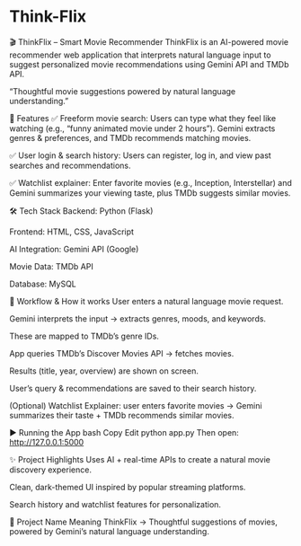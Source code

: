 # Think-Flix
🎬 ThinkFlix – Smart Movie Recommender
ThinkFlix is an AI-powered movie recommender web application that interprets natural language input to suggest personalized movie recommendations using Gemini API and TMDb API.

“Thoughtful movie suggestions powered by natural language understanding.”

🌟 Features
✅ Freeform movie search:
Users can type what they feel like watching (e.g., “funny animated movie under 2 hours”). Gemini extracts genres & preferences, and TMDb recommends matching movies.

✅ User login & search history:
Users can register, log in, and view past searches and recommendations.

✅ Watchlist explainer:
Enter favorite movies (e.g., Inception, Interstellar) and Gemini summarizes your viewing taste, plus TMDb suggests similar movies.

🛠️ Tech Stack
Backend: Python (Flask)

Frontend: HTML, CSS, JavaScript

AI Integration: Gemini API (Google)

Movie Data: TMDb API

Database: MySQL

🔄 Workflow & How it works
User enters a natural language movie request.

Gemini interprets the input → extracts genres, moods, and keywords.

These are mapped to TMDb’s genre IDs.

App queries TMDb’s Discover Movies API → fetches movies.

Results (title, year, overview) are shown on screen.

User’s query & recommendations are saved to their search history.

(Optional) Watchlist Explainer: user enters favorite movies → Gemini summarizes their taste + TMDb recommends similar movies.

▶️ Running the App
bash
Copy
Edit
python app.py
Then open: http://127.0.0.1:5000

✨ Project Highlights
Uses AI + real-time APIs to create a natural movie discovery experience.

Clean, dark-themed UI inspired by popular streaming platforms.

Search history and watchlist features for personalization.

📌 Project Name Meaning
ThinkFlix → Thoughtful suggestions of movies, powered by Gemini’s natural language understanding.
